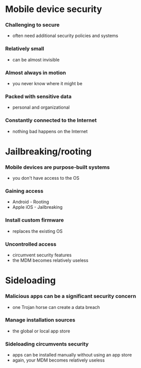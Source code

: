 # Mobile device security
### Challenging to secure
- often need additional security policies and systems
### Relatively small
- can be almost invisible
### Almost always in motion
- you never know where it might be
### Packed with sensitive data
- personal and organizational
### Constantly connected to the Internet
- nothing bad happens on the Internet
# Jailbreaking/rooting
### Mobile devices are purpose-built systems
- you don't have access to the OS
### Gaining access
- Android - Rooting
- Apple iOS - Jailbreaking
### Install custom firmware
- replaces the existing OS
### Uncontrolled access
- circumvent security features
- the MDM becomes relatively useless
# Sideloading
### Malicious apps can be a significant security concern
- one Trojan horse can create a data breach
### Manage installation sources
- the global or local app store
### Sideloading circumvents security
- apps can be installed manually without using an app store
- again, your MDM becomes relatively useless